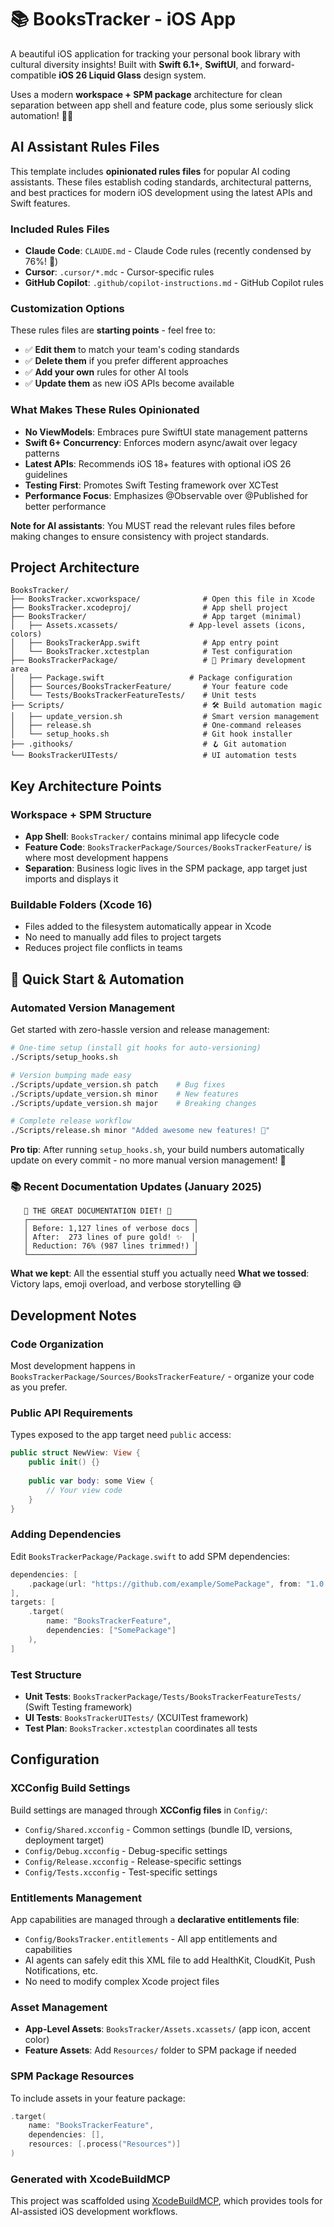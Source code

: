 # 📚 BooksTracker - iOS App

A beautiful iOS application for tracking your personal book library with cultural diversity insights! Built with **Swift 6.1+**, **SwiftUI**, and forward-compatible **iOS 26 Liquid Glass** design system.

Uses a modern **workspace + SPM package** architecture for clean separation between app shell and feature code, plus some seriously slick automation! 🤖✨

## AI Assistant Rules Files

This template includes **opinionated rules files** for popular AI coding assistants. These files establish coding standards, architectural patterns, and best practices for modern iOS development using the latest APIs and Swift features.

### Included Rules Files
- **Claude Code**: `CLAUDE.md` - Claude Code rules (recently condensed by 76%! 🎯)
- **Cursor**: `.cursor/*.mdc` - Cursor-specific rules
- **GitHub Copilot**: `.github/copilot-instructions.md` - GitHub Copilot rules

### Customization Options
These rules files are **starting points** - feel free to:
- ✅ **Edit them** to match your team's coding standards
- ✅ **Delete them** if you prefer different approaches
- ✅ **Add your own** rules for other AI tools
- ✅ **Update them** as new iOS APIs become available

### What Makes These Rules Opinionated
- **No ViewModels**: Embraces pure SwiftUI state management patterns
- **Swift 6+ Concurrency**: Enforces modern async/await over legacy patterns
- **Latest APIs**: Recommends iOS 18+ features with optional iOS 26 guidelines
- **Testing First**: Promotes Swift Testing framework over XCTest
- **Performance Focus**: Emphasizes @Observable over @Published for better performance

**Note for AI assistants**: You MUST read the relevant rules files before making changes to ensure consistency with project standards.

## Project Architecture

```
BooksTracker/
├── BooksTracker.xcworkspace/              # Open this file in Xcode
├── BooksTracker.xcodeproj/                # App shell project
├── BooksTracker/                          # App target (minimal)
│   ├── Assets.xcassets/                # App-level assets (icons, colors)
│   ├── BooksTrackerApp.swift              # App entry point
│   └── BooksTracker.xctestplan            # Test configuration
├── BooksTrackerPackage/                   # 🚀 Primary development area
│   ├── Package.swift                   # Package configuration
│   ├── Sources/BooksTrackerFeature/       # Your feature code
│   └── Tests/BooksTrackerFeatureTests/    # Unit tests
├── Scripts/                               # 🛠️ Build automation magic
│   ├── update_version.sh                  # Smart version management
│   ├── release.sh                         # One-command releases
│   └── setup_hooks.sh                     # Git hook installer
├── .githooks/                             # 🪝 Git automation
└── BooksTrackerUITests/                   # UI automation tests
```

## Key Architecture Points

### Workspace + SPM Structure
- **App Shell**: `BooksTracker/` contains minimal app lifecycle code
- **Feature Code**: `BooksTrackerPackage/Sources/BooksTrackerFeature/` is where most development happens
- **Separation**: Business logic lives in the SPM package, app target just imports and displays it

### Buildable Folders (Xcode 16)
- Files added to the filesystem automatically appear in Xcode
- No need to manually add files to project targets
- Reduces project file conflicts in teams

## 🚀 Quick Start & Automation

### Automated Version Management
Get started with zero-hassle version and release management:

```bash
# One-time setup (install git hooks for auto-versioning)
./Scripts/setup_hooks.sh

# Version bumping made easy
./Scripts/update_version.sh patch    # Bug fixes
./Scripts/update_version.sh minor    # New features
./Scripts/update_version.sh major    # Breaking changes

# Complete release workflow
./Scripts/release.sh minor "Added awesome new features! 🎉"
```

**Pro tip**: After running `setup_hooks.sh`, your build numbers automatically update on every commit - no more manual version management! 🧠

### 📚 Recent Documentation Updates (January 2025)
```
   🎯 THE GREAT DOCUMENTATION DIET! 🎯
   ┌─────────────────────────────────────┐
   │ Before: 1,127 lines of verbose docs │
   │ After:  273 lines of pure gold! ✨  │
   │ Reduction: 76% (987 lines trimmed!) │
   └─────────────────────────────────────┘
```
**What we kept**: All the essential stuff you actually need
**What we tossed**: Victory laps, emoji overload, and verbose storytelling 😅

## Development Notes

### Code Organization
Most development happens in `BooksTrackerPackage/Sources/BooksTrackerFeature/` - organize your code as you prefer.

### Public API Requirements
Types exposed to the app target need `public` access:
```swift
public struct NewView: View {
    public init() {}
    
    public var body: some View {
        // Your view code
    }
}
```

### Adding Dependencies
Edit `BooksTrackerPackage/Package.swift` to add SPM dependencies:
```swift
dependencies: [
    .package(url: "https://github.com/example/SomePackage", from: "1.0.0")
],
targets: [
    .target(
        name: "BooksTrackerFeature",
        dependencies: ["SomePackage"]
    ),
]
```

### Test Structure
- **Unit Tests**: `BooksTrackerPackage/Tests/BooksTrackerFeatureTests/` (Swift Testing framework)
- **UI Tests**: `BooksTrackerUITests/` (XCUITest framework)
- **Test Plan**: `BooksTracker.xctestplan` coordinates all tests

## Configuration

### XCConfig Build Settings
Build settings are managed through **XCConfig files** in `Config/`:
- `Config/Shared.xcconfig` - Common settings (bundle ID, versions, deployment target)
- `Config/Debug.xcconfig` - Debug-specific settings  
- `Config/Release.xcconfig` - Release-specific settings
- `Config/Tests.xcconfig` - Test-specific settings

### Entitlements Management
App capabilities are managed through a **declarative entitlements file**:
- `Config/BooksTracker.entitlements` - All app entitlements and capabilities
- AI agents can safely edit this XML file to add HealthKit, CloudKit, Push Notifications, etc.
- No need to modify complex Xcode project files

### Asset Management
- **App-Level Assets**: `BooksTracker/Assets.xcassets/` (app icon, accent color)
- **Feature Assets**: Add `Resources/` folder to SPM package if needed

### SPM Package Resources
To include assets in your feature package:
```swift
.target(
    name: "BooksTrackerFeature",
    dependencies: [],
    resources: [.process("Resources")]
)
```

### Generated with XcodeBuildMCP
This project was scaffolded using [XcodeBuildMCP](https://github.com/cameroncooke/XcodeBuildMCP), which provides tools for AI-assisted iOS development workflows.